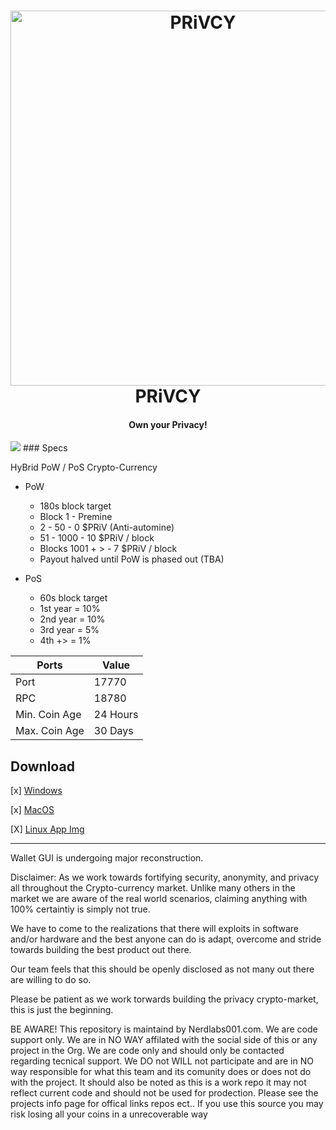 <h1 align="center">
	<a href="https://github.com/privcycoin/"><img src="https://privcy.eu/assets/logo/PRiVCY_LOGO_2_green.png" alt="PRiVCY" width="600"></a>
      <BR>PRiVCY
</h1>
<h4 align="center">Own your Privacy!</h4>
<img src="https://travis-ci.com/Dev197/privcy.svg?branch=master">
### Specs

HyBrid PoW / PoS Crypto-Currency

* PoW
	* 180s block target
	* Block 1 - Premine
	* 2 - 50 - 0 $PRiV (Anti-automine)
	* 51 - 1000 - 10 $PRiV / block
	* Blocks 1001 + > - 7 $PRiV / block
	* Payout halved until PoW is phased out (TBA)

* PoS	
	* 60s block target
	* 1st year = 10%
	* 2nd year = 10%
	* 3rd year = 5%
	* 4th +> = 1%

Ports  | Value
------------- | -------------
Port | 17770
RPC  | 18780
Min. Coin Age | 24 Hours
Max. Coin Age | 30 Days


## Download

[x] [Windows](https://github.com/privcycoin/privcy/releases/download/1.2.1.0/PRiVCY-qt.exe)

[x] [MacOS](https://github.com/privcycoin/privcy/releases/download/1.2.1.0/PRiVCY-Qt.dmg)

[X] [Linux App Img](https://github.com/privcycoin/privcy/releases/download/1.2.1.0/PRiVCY_Wallet-x86_64.AppImage)


- - - -
Wallet GUI is undergoing major reconstruction.


Disclaimer: As we work towards fortifying security, anonymity, and privacy all throughout the Crypto-currency market. Unlike many others in the market we are aware of the real world scenarios, claiming anything with 100% certaintiy is simply not true. 

We have to come to the realizations that there will exploits in software and/or hardware and the best anyone can do is adapt, overcome and stride towards building the best product out there.

Our team feels that this should be openly disclosed as not many out there are willing to do so.

Please be patient as we work torwards building the privacy crypto-market, this is just the beginning.  

BE AWARE! This repository is maintaind by Nerdlabs001.com. We are code support only. We are in NO WAY affilated with the social side of this or any project in the Org. We are code only and should only be contacted regarding tecnical support. We DO not WILL not participate and are in NO way responsible for what this team and its comunity does or does not do with the project. It should also be noted as this is a work repo it may not reflect current code and should not be used for prodection. Please see the projects info page for offical links repos ect.. If you use this source you may risk losing all your coins in a unrecoverable way
